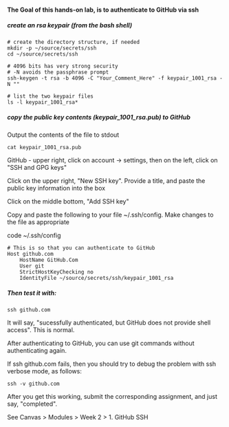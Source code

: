 #### The Goal of this hands-on lab, is to authenticate to GitHub via ssh

##### create an rsa keypair (from the bash shell)

```
# create the directory structure, if needed
mkdir -p ~/source/secrets/ssh
cd ~/source/secrets/ssh

# 4096 bits has very strong security
# -N avoids the passphrase prompt
ssh-keygen -t rsa -b 4096 -C "Your_Comment_Here" -f keypair_1001_rsa -N ""

# list the two keypair files
ls -l keypair_1001_rsa*
```

##### copy the public key contents (keypair_1001_rsa.pub) to GitHub

Output the contents of the file to stdout
```
cat keypair_1001_rsa.pub
```

GitHub - upper right, click on account -> settings, then on the left, click on "SSH and GPG keys"

Click on the upper right, "New SSH key".  Provide a title, and paste the public key information into the box

Click on the middle bottom, "Add SSH key"

Copy and paste the following to your file ~/.ssh/config. Make changes to the file as appropriate

code ~/.ssh/config

```
# This is so that you can authenticate to GitHub
Host github.com
    HostName GitHub.Com
    User git 
    StrictHostKeyChecking no
    IdentityFile ~/source/secrets/ssh/keypair_1001_rsa
```

##### Then test it with:
```
ssh github.com
```

It will say, "sucessfully authenticated, but GitHub does not provide shell access".  This is normal.

After authenticating to GitHub, you can use git commands without authenticating again.

If ssh github.com fails, then you should try to debug the problem with ssh verbose mode, as follows:

```
ssh -v github.com
```

After you get this working, submit the corresponding assignment, and just say, "completed".

See Canvas > Modules > Week 2 > 1. GitHub SSH
